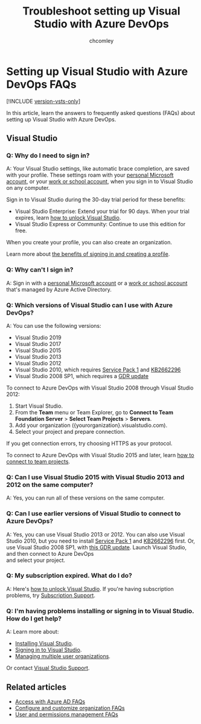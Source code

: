 ﻿---
title: Troubleshoot setting up Visual Studio with Azure DevOps
titleSuffix: Azure DevOps Services
ms.custom: seodec18
description: Having problems installing Visual Studio, signing in, or handling an expired subscription? Learn answers to these frequently asked questions (FAQs).
ms.technology: devops-accounts
ms.assetid: 985fcb48-0d9e-44ef-811d-7178df1cb09b
ms.topic: conceptual
ms.author: chcomley
author: chcomley
ms.date: 03/11/2020
monikerRange: "azure-devops"
---

# Setting up Visual Studio with Azure DevOps FAQs

[!INCLUDE [version-vsts-only](../../includes/version-vsts-only.md)]

In this article, learn the answers to frequently asked questions (FAQs) about setting up Visual Studio with Azure DevOps.

## Visual Studio

<a name="why-sign-in"></a>

### Q: Why do I need to sign in?

A: Your Visual Studio settings,
like automatic brace completion,
are saved with your profile.
These settings roam with your [personal Microsoft account](https://www.microsoft.com/account),
or your [work or school account](https://azure.microsoft.com/documentation/articles/sign-up-organization/),
when you sign in to Visual Studio on any computer.

Sign in to Visual Studio during the 30-day
trial period for these benefits:

- Visual Studio Enterprise: Extend your trial for 90 days. When your trial expires,
  learn [how to unlock Visual Studio](https://msdn.microsoft.com/library/dn950037.aspx).
- Visual Studio Express or Community: Continue to use this edition for free.

When you create your profile, you can also create an organization.

Learn more about [the benefits of signing in and creating a profile](https://msdn.microsoft.com/library/dn457348.aspx).

<a name="cannot-sign-in"></a>

### Q: Why can't I sign in?

A: Sign in with a [personal Microsoft account](https://www.microsoft.com/account)
or a [work or school account](https://azure.microsoft.com/documentation/articles/sign-up-organization/)
that's managed by Azure Active Directory.

<a name="vs-versions"></a>

### Q: Which versions of Visual Studio can I use with Azure DevOps?

A: You can use the following versions:

- Visual Studio 2019
- Visual Studio 2017
- Visual Studio 2015
- Visual Studio 2013
- Visual Studio 2012
- Visual Studio 2010,
  which requires [Service Pack 1](https://www.microsoft.com/download/details.aspx?id=29082)
  and [KB2662296](https://support.microsoft.com/kb/2662296)
- Visual Studio 2008 SP1, which requires a [GDR update](https://support.microsoft.com/kb/2673642)

To connect to Azure DevOps with Visual Studio 2008 through Visual Studio 2012:

1.  Start Visual Studio.
2.  From the **Team** menu or Team Explorer,
    go to **Connect to Team Foundation Server** > **Select Team Projects** > **Servers**.
3.  Add your organization ({yourorganization}.visualstudio.com).
4.  Select your project and prepare connection.

If you get connection errors, try choosing HTTPS as your protocol.

To connect to Azure DevOps with Visual Studio 2015 and later,
learn [how to connect to team projects](/azure/devops/organizations/projects/connect-to-projects).

### Q: Can I use Visual Studio 2015 with Visual Studio 2013 and 2012 on the same computer?

A: Yes, you can run all of these versions on the same computer.

### Q: Can I use earlier versions of Visual Studio to connect to Azure DevOps?

A: Yes, you can use Visual Studio 2013 or 2012. You can also use Visual Studio 2010,
but you need to install [Service Pack 1](https://www.microsoft.com/download/details.aspx?id=34677)
and [KB2662296](https://support.microsoft.com/kb/2662296) first. Or, use Visual
Studio 2008 SP1, with [this GDR update](https://support.microsoft.com/kb/2673642).
Launch Visual Studio, and then connect to Azure DevOps  
and select your project.

### Q: My subscription expired. What do I do?

A: Here's [how to unlock Visual Studio](https://msdn.microsoft.com/library/dn950037.aspx).
If you're having subscription problems,
try [Subscription Support](https://visualstudio.microsoft.com/support/subscription-support-vs).

### Q: I'm having problems installing or signing in to Visual Studio. How do I get help?

A: Learn more about:

- [Installing Visual Studio](https://msdn.microsoft.com/library/e2h7fzkw.aspx).
- [Signing in to Visual Studio](https://msdn.microsoft.com/library/dn457348.aspx).
- [Managing multiple user organizations](https://msdn.microsoft.com/library/dn872465.aspx).

Or contact [Visual Studio Support](https://visualstudio.microsoft.com/support/support-overview-vs).

## Related articles

- [Access with Azure AD FAQs](faq-azure-access.md)
- [Configure and customize organization FAQs](faq-configure-customize-organization.md)
- [User and permissions management FAQs](faq-user-and-permissions-management.md)
